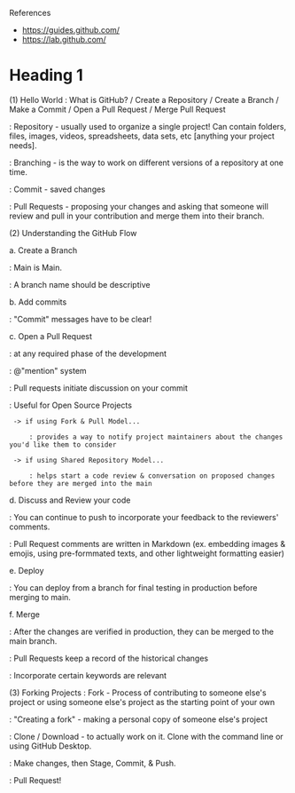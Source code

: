 References
- https://guides.github.com/
- https://lab.github.com/

# Heading 1
(1) Hello World
: What is GitHub? / Create a Repository / Create a Branch / Make a Commit / Open a Pull Request / Merge Pull Request

: Repository - usually used to organize a single project! Can contain folders, files, images, videos, spreadsheets, data sets, etc [anything your project needs].

: Branching - is the way to work on different versions of a repository at one time.

: Commit - saved changes

: Pull Requests - proposing your changes and asking that someone will review and pull in your contribution and merge them into their branch.

(2) Understanding the GitHub Flow

a. Create a Branch

: Main is Main.

: A branch name should be descriptive

b. Add commits

: "Commit" messages have to be clear!

c. Open a Pull Request

: at any required phase of the development

: @"mention" system

: Pull requests initiate discussion on your commit

: Useful for Open Source Projects

     -> if using Fork & Pull Model...

         : provides a way to notify project maintainers about the changes you'd like them to consider

     -> if using Shared Repository Model...

         : helps start a code review & conversation on proposed changes before they are merged into the main

d. Discuss and Review your code

: You can continue to push to incorporate your feedback to the reviewers' comments.

: Pull Request comments are written in Markdown (ex. embedding images & emojis, using pre-formmated texts, and other lightweight formatting easier)

e. Deploy

: You can deploy from a branch for final testing in production before merging to main.

f. Merge

: After the changes are verified in production, they can be merged to the main branch.

: Pull Requests keep a record of the historical changes

: Incorporate certain keywords are relevant



(3) Forking Projects
: Fork - Process of contributing to someone else's project or using someone else's project as the starting point of your own

: "Creating a fork" - making a personal copy of someone else's project

: Clone / Download - to actually work on it. Clone with the command line or using GitHub Desktop.

: Make changes, then Stage, Commit, & Push.

: Pull Request!